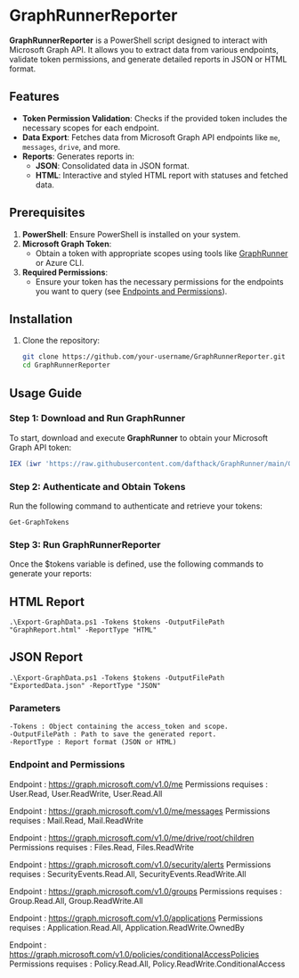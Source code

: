 # GraphRunnerReporter

**GraphRunnerReporter** is a PowerShell script designed to interact with Microsoft Graph API. It allows you to extract data from various endpoints, validate token permissions, and generate detailed reports in JSON or HTML format.

## Features

- **Token Permission Validation**: Checks if the provided token includes the necessary scopes for each endpoint.
- **Data Export**: Fetches data from Microsoft Graph API endpoints like `me`, `messages`, `drive`, and more.
- **Reports**: Generates reports in:
  - **JSON**: Consolidated data in JSON format.
  - **HTML**: Interactive and styled HTML report with statuses and fetched data.

## Prerequisites

1. **PowerShell**: Ensure PowerShell is installed on your system.
2. **Microsoft Graph Token**:
   - Obtain a token with appropriate scopes using tools like [GraphRunner](https://github.com/dafthack/GraphRunner) or Azure CLI.
3. **Required Permissions**:
   - Ensure your token has the necessary permissions for the endpoints you want to query (see [Endpoints and Permissions](#endpoints-and-permissions)).

## Installation

1. Clone the repository:
   ```bash
   git clone https://github.com/your-username/GraphRunnerReporter.git
   cd GraphRunnerReporter

## Usage Guide

### Step 1: Download and Run GraphRunner

To start, download and execute **GraphRunner** to obtain your Microsoft Graph API token:

```powershell
IEX (iwr 'https://raw.githubusercontent.com/dafthack/GraphRunner/main/GraphRunner.ps1')
```
### Step 2: Authenticate and Obtain Tokens

Run the following command to authenticate and retrieve your tokens:
```
Get-GraphTokens
```
### Step 3: Run GraphRunnerReporter

Once the $tokens variable is defined, use the following commands to generate your reports:
## HTML Report
```
.\Export-GraphData.ps1 -Tokens $tokens -OutputFilePath "GraphReport.html" -ReportType "HTML"
```
## JSON Report
```
.\Export-GraphData.ps1 -Tokens $tokens -OutputFilePath "ExportedData.json" -ReportType "JSON"
```

### Parameters
```
-Tokens : Object containing the access_token and scope.
-OutputFilePath : Path to save the generated report.
-ReportType : Report format (JSON or HTML)
```
### Endpoint and Permissions

Endpoint : https://graph.microsoft.com/v1.0/me
Permissions requises : User.Read, User.ReadWrite, User.Read.All

Endpoint : https://graph.microsoft.com/v1.0/me/messages
Permissions requises : Mail.Read, Mail.ReadWrite

Endpoint : https://graph.microsoft.com/v1.0/me/drive/root/children
Permissions requises : Files.Read, Files.ReadWrite

Endpoint : https://graph.microsoft.com/v1.0/security/alerts
Permissions requises : SecurityEvents.Read.All, SecurityEvents.ReadWrite.All

Endpoint : https://graph.microsoft.com/v1.0/groups
Permissions requises : Group.Read.All, Group.ReadWrite.All

Endpoint : https://graph.microsoft.com/v1.0/applications
Permissions requises : Application.Read.All, Application.ReadWrite.OwnedBy

Endpoint : https://graph.microsoft.com/v1.0/policies/conditionalAccessPolicies
Permissions requises : Policy.Read.All, Policy.ReadWrite.ConditionalAccess

